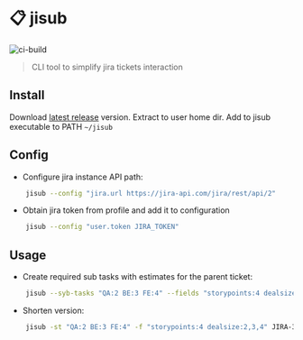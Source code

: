 # 📋 jisub

![ci-build](https://github.com/darkowl91/jisub/actions/workflows/ci-branch.yaml/badge.svg)

> CLI tool to simplify jira tickets interaction

## Install

Download [latest release](https://github.com/darkowl91/jisub/releases/latest) version. Extract to user home dir.
Add to jisub executable to PATH `~/jisub`

## Config

+ Configure jira instance API path:

```bash
    jisub --config "jira.url https://jira-api.com/jira/rest/api/2"
```

+ Obtain jira token from profile and add it to configuration

```bash
    jisub --config "user.token JIRA_TOKEN"
```

## Usage

+ Create required sub tasks with estimates for the parent ticket:

```bash
    jisub --syb-tasks "QA:2 BE:3 FE:4" --fields "storypoints:4 dealsize:2,3,4" JIRA-39106 
```

+ Shorten version:

```bash
    jisub -st "QA:2 BE:3 FE:4" -f "storypoints:4 dealsize:2,3,4" JIRA-39106 
```

